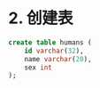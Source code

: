 # 2. 创建表

```sql
create table humans (
    id varchar(32),
    name varchar(20),
    sex int
);
```

